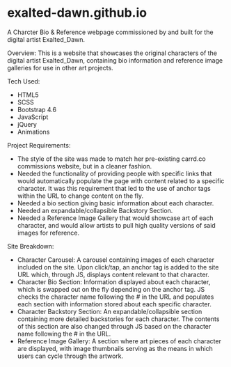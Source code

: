# exalted-dawn.github.io
A Charcter Bio & Reference webpage commissioned by and built for the digital artist Exalted_Dawn.

Overview:
This is a website that showcases the original characters of the digital artist Exalted_Dawn, containing bio information and reference image galleries for use in other art projects.

Tech Used: 
- HTML5
- SCSS 
- Bootstrap 4.6 
- JavaScript 
- jQuery
- Animations

Project Requirements:
- The style of the site was made to match her pre-existing carrd.co commissions website, but in a cleaner fashion.
- Needed the functionality of providing people with specific links that would automatically populate the page with content related to a specific character. It was this requirement
that led to the use of anchor tags within the URL to change content on the fly.
- Needed a bio section giving basic information about each character.
- Needed an expandable/collapsible Backstory Section.
- Needed a Reference Image Gallery that would showcase art of each character, and would allow artists to pull high quality versions of said images for reference.

Site Breakdown:
- Character Carousel: A carousel containing images of each character included on the site. Upon click/tap, an anchor tag is added to the site URL which, through JS, displays
content relevant to that character.
- Character Bio Section: Information displayed about each character, which is swapped out on the fly depending on the anchor tag. JS checks the character name following the # in the URL
and populates each section with information stored about each specific character.
- Character Backstory Section: An expandable/collapsible section containing more detailed backstories for each character. The contents of this section are also changed through JS
based on the character name following the # in the URL.
- Reference Image Gallery: A section where art pieces of each character are displayed, with image thumbnails serving as the means in which users can cycle through the artwork.

